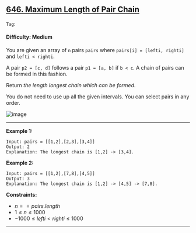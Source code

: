 ## [646. Maximum Length of Pair Chain](https://leetcode.com/problems/maximum-length-of-pair-chain/)

```Tag```:

#### Difficulty: Medium

You are given an array of ```n``` pairs ```pairs``` where ```pairs[i] = [lefti, righti]``` and ```lefti < righti```.

A pair ```p2 = [c, d]``` follows a pair ```p1 = [a, b]``` if ```b < c```. A chain of pairs can be formed in this fashion.

Return _the length longest chain which can be formed_.

You do not need to use up all the given intervals. You can select pairs in any order.

![image](https://github.com/quananhle/Python/assets/35042430/93fe27e4-db8d-45fc-a192-63992ce0bffe)

---

__Example 1:__
```
Input: pairs = [[1,2],[2,3],[3,4]]
Output: 2
Explanation: The longest chain is [1,2] -> [3,4].
```

__Example 2:__
```
Input: pairs = [[1,2],[7,8],[4,5]]
Output: 3
Explanation: The longest chain is [1,2] -> [4,5] -> [7,8].
```

__Constraints:__

- $n == pairs.length$
- $1 \le n \le 1000$
- $-1000 \le lefti \lt righti \le 1000$

---
